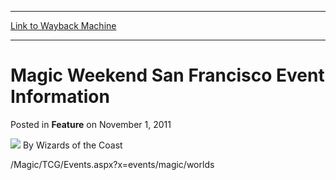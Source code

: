 
---
[Link to Wayback Machine](https://web.archive.org/web/20220527124832/https://magic.wizards.com/en/articles/archive/feature/magic-weekend-san-francisco-event-information-2011-11-01)

[_metadata_:author]:- "Wizards of the Coast"
[_metadata_:description]:- "/Magic/TCG/Events.aspx?x=events/magic/worlds"
[_metadata_:generator]:- "Drupal 7 (http://drupal.org)"
[_metadata_:node]:- "688421"
[_metadata_:publish_date]:- "2011-11-01"
[_metadata_:source]:- "div-main-content"
[_metadata_:title]:- "Magic Weekend San Francisco Event Information"
[_metadata_:wayback_capture_timestamp]:- "2022-05-27 12:48:32"
[_metadata_:wayback_raw_url]:- "https://web.archive.org/web/20220527124832id_/https://magic.wizards.com/en/articles/archive/feature/magic-weekend-san-francisco-event-information-2011-11-01"
[_metadata_:wayback_url]:- "https://magic.wizards.com/en/articles/archive/feature/magic-weekend-san-francisco-event-information-2011-11-01"
---


Magic Weekend San Francisco Event Information
=============================================



 Posted in **Feature**
 on November 1, 2011 






![](https://media.magic.wizards.com/styles/auth_small/public/images/person/wizards_author.jpg)
By Wizards of the Coast











/Magic/TCG/Events.aspx?x=events/magic/worlds





